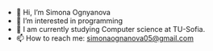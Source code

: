 - 👋 Hi, I’m Simona Ognyanova
- 👀 I’m interested in programming
- 🌱 I am currently studying Computer science at TU-Sofia.
- 📫 How to reach me: simonaognanova05@gmail.com
